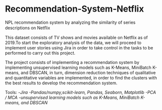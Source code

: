 # Recommendation-System-Netflix
NPL recommendation system by analyzing the similarity of series descriptions on Netﬂix

This dataset consists of TV shows and movies available on Netflix as of 2019.To start the exploratory analysis of the data, we will proceed to implement user stories using Jira in order to take control in the tasks to be performed to carry out this project. 

The project consists of implementing a recommendation system by implementing unsupervised learning models such as K-Means, MiniBatch K-means, and DBSCAN, in turn, dimension reduction techniques of qualitative and quantitative variables are implemented, in order to find the clusters with the best results to develop the recommendation system. 

Tools: 
-*Jira
-Pandas/numpy,scikit-learn, Pandas, Seaborn, Matplotlib
-PCA / MCA
-unsupervised learning models such as K-Means, MiniBatch K-means, and DBSCAN*



